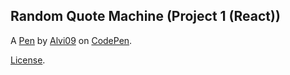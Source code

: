 Random Quote Machine (Project 1 (React))
----------------------------------------


A [Pen](https://codepen.io/alvi09/pen/zYwgNme) by [Alvi09](https://codepen.io/alvi09) on [CodePen](https://codepen.io).

[License](https://codepen.io/alvi09/pen/zYwgNme/license).